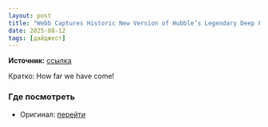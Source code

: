 ```yaml
---
layout: post
title: "Webb Captures Historic New Version of Hubble’s Legendary Deep Field Image"
date: 2025-08-12
tags: [дайджест]
---
```


**Источник:** [ссылка](https://petapixel.com/2025/08/05/webb-captures-historic-new-version-of-hubbles-legendary-deep-field-image/)

Кратко: How far we have come!

### Где посмотреть
- Оригинал: [перейти]({link})
